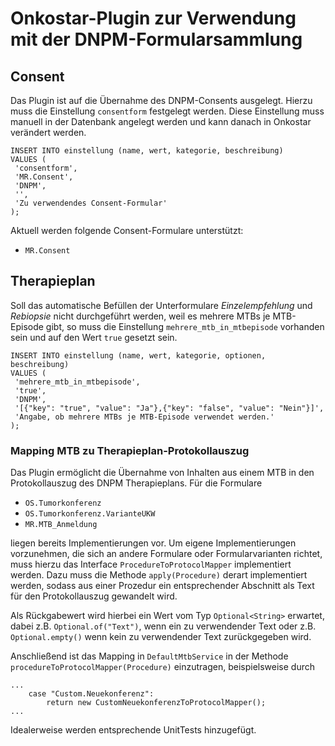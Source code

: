 # Onkostar-Plugin zur Verwendung mit der DNPM-Formularsammlung

## Consent

Das Plugin ist auf die Übernahme des DNPM-Consents ausgelegt. Hierzu muss die Einstellung `consentform` festgelegt werden.
Diese Einstellung muss manuell in der Datenbank angelegt werden und kann danach in Onkostar verändert werden.

```
INSERT INTO einstellung (name, wert, kategorie, beschreibung)
VALUES (
 'consentform',
 'MR.Consent',
 'DNPM',
 '',
 'Zu verwendendes Consent-Formular'
);
```

Aktuell werden folgende Consent-Formulare unterstützt:

* `MR.Consent`


## Therapieplan

Soll das automatische Befüllen der Unterformulare *Einzelempfehlung* und *Rebiopsie* nicht durchgeführt werden, weil es mehrere MTBs je MTB-Episode gibt, so muss die Einstellung `mehrere_mtb_in_mtbepisode` vorhanden sein und auf den Wert `true` gesetzt sein.

```
INSERT INTO einstellung (name, wert, kategorie, optionen, beschreibung)
VALUES (
 'mehrere_mtb_in_mtbepisode',
 'true',
 'DNPM',
 '[{"key": "true", "value": "Ja"},{"key": "false", "value": "Nein"}]',
 'Angabe, ob mehrere MTBs je MTB-Episode verwendet werden.'
);
```

### Mapping MTB zu Therapieplan-Protokollauszug

Das Plugin ermöglicht die Übernahme von Inhalten aus einem MTB in den Protokollauszug des DNPM Therapieplans. Für die Formulare

* `OS.Tumorkonferenz`
* `OS.Tumorkonferenz.VarianteUKW`
* `MR.MTB_Anmeldung`

liegen bereits Implementierungen vor. Um eigene Implementierungen vorzunehmen, die sich an andere Formulare oder Formularvarianten richtet,
muss hierzu das Interface `ProcedureToProtocolMapper` implementiert werden. Dazu muss die Methode `apply(Procedure)` derart implementiert werden,
sodass aus einer Prozedur ein entsprechender Abschnitt als Text für den Protokollauszug gewandelt wird.

Als Rückgabewert wird hierbei ein Wert vom Typ `Optional<String>` erwartet, dabei z.B. `Optional.of("Text")`, wenn ein zu verwendender Text oder
z.B. `Optional.empty()` wenn kein zu verwendender Text zurückgegeben wird.

Anschließend ist das Mapping in `DefaultMtbService` in der Methode `procedureToProtocolMapper(Procedure)` einzutragen, beispielsweise durch

```
...
    case "Custom.Neuekonferenz":
        return new CustomNeuekonferenzToProtocolMapper();
...
```

Idealerweise werden entsprechende UnitTests hinzugefügt.



